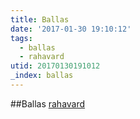 ```yaml
---
title: Ballas
date: '2017-01-30 19:10:12'
tags:
  - ballas
  - rahavard 
utid: 20170130191012
_index: ballas
---
```

##Ballas 
[rahavard](http://rahavard365.com)


